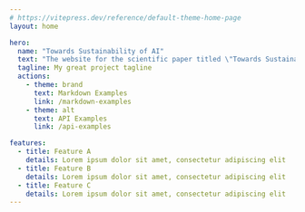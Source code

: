 ```yaml
---
# https://vitepress.dev/reference/default-theme-home-page
layout: home

hero:
  name: "Towards Sustainability of AI"
  text: "The website for the scientific paper titled \"Towards Sustainability of AI – Identifying Design Patterns for Sustainable Machine Learning Development\". The paper introduces the Sustainable ML Design Pattern Matrix (SML-DPM), a novel framework designed to enhance the sustainability of ML development processes across environmental, social, and governance (ESG) dimensions."
  tagline: My great project tagline
  actions:
    - theme: brand
      text: Markdown Examples
      link: /markdown-examples
    - theme: alt
      text: API Examples
      link: /api-examples

features:
  - title: Feature A
    details: Lorem ipsum dolor sit amet, consectetur adipiscing elit
  - title: Feature B
    details: Lorem ipsum dolor sit amet, consectetur adipiscing elit
  - title: Feature C
    details: Lorem ipsum dolor sit amet, consectetur adipiscing elit
---
```


